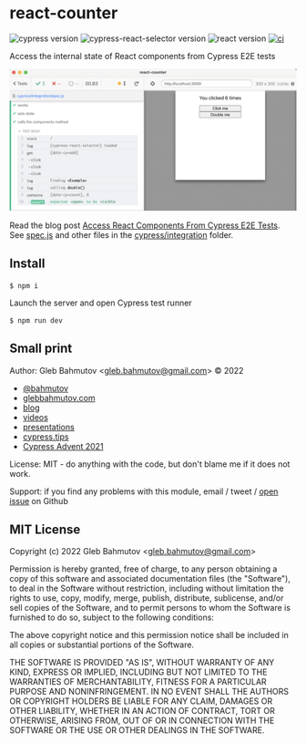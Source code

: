 # react-counter

![cypress version](https://img.shields.io/badge/cypress-9.3.1-brightgreen) ![cypress-react-selector version](https://img.shields.io/badge/cypress--react--selector-2.3.15-brightgreen) ![react version](https://img.shields.io/badge/react-17.0.2-brightgreen) [![ci](https://github.com/bahmutov/react-counter/actions/workflows/ci.yml/badge.svg?branch=main)](https://github.com/bahmutov/react-counter/actions/workflows/ci.yml)

Access the internal state of React components from Cypress E2E tests

![A test screenshot](./images/test.png)

Read the blog post [Access React Components From Cypress E2E Tests](https://glebbahmutov.com/blog/react-state-from-e2e-tests/). See [spec.js](./cypress/integration/spec.js) and other files in the [cypress/integration](./cypress/integration) folder.

## Install

```
$ npm i
```

Launch the server and open Cypress test runner

```
$ npm run dev
```

## Small print

Author: Gleb Bahmutov &lt;gleb.bahmutov@gmail.com&gt; &copy; 2022

- [@bahmutov](https://twitter.com/bahmutov)
- [glebbahmutov.com](https://glebbahmutov.com)
- [blog](https://glebbahmutov.com/blog)
- [videos](https://www.youtube.com/glebbahmutov)
- [presentations](https://slides.com/bahmutov)
- [cypress.tips](https://cypress.tips)
- [Cypress Advent 2021](https://cypresstips.substack.com/)

License: MIT - do anything with the code, but don't blame me if it does not work.

Support: if you find any problems with this module, email / tweet /
[open issue](https://github.com/bahmutov/react-counter/issues) on Github

## MIT License

Copyright (c) 2022 Gleb Bahmutov &lt;gleb.bahmutov@gmail.com&gt;

Permission is hereby granted, free of charge, to any person
obtaining a copy of this software and associated documentation
files (the "Software"), to deal in the Software without
restriction, including without limitation the rights to use,
copy, modify, merge, publish, distribute, sublicense, and/or sell
copies of the Software, and to permit persons to whom the
Software is furnished to do so, subject to the following
conditions:

The above copyright notice and this permission notice shall be
included in all copies or substantial portions of the Software.

THE SOFTWARE IS PROVIDED "AS IS", WITHOUT WARRANTY OF ANY KIND,
EXPRESS OR IMPLIED, INCLUDING BUT NOT LIMITED TO THE WARRANTIES
OF MERCHANTABILITY, FITNESS FOR A PARTICULAR PURPOSE AND
NONINFRINGEMENT. IN NO EVENT SHALL THE AUTHORS OR COPYRIGHT
HOLDERS BE LIABLE FOR ANY CLAIM, DAMAGES OR OTHER LIABILITY,
WHETHER IN AN ACTION OF CONTRACT, TORT OR OTHERWISE, ARISING
FROM, OUT OF OR IN CONNECTION WITH THE SOFTWARE OR THE USE OR
OTHER DEALINGS IN THE SOFTWARE.
